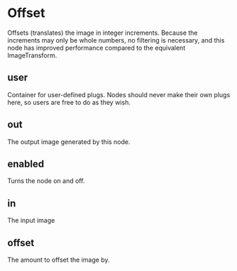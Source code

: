 # Offset

Offsets (translates) the image in integer increments. Because
the increments may only be whole numbers, no filtering is necessary,
and this node has improved performance compared to the equivalent
ImageTransform.

## user

 Container for user-defined plugs. Nodes
should never make their own plugs here,
so users are free to do as they wish.

## out

 The output image generated by this node.

## enabled

 Turns the node on and off.

## in

 The input image

## offset

 The amount to offset the image by.


